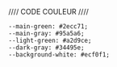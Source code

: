 //// CODE COULEUR ////

    --main-green: #2ecc71;
    --main-gray: #95a5a6;
    --light-green: #a2d9ce;
    --dark-gray: #34495e;
    --background-white: #ecf0f1;
